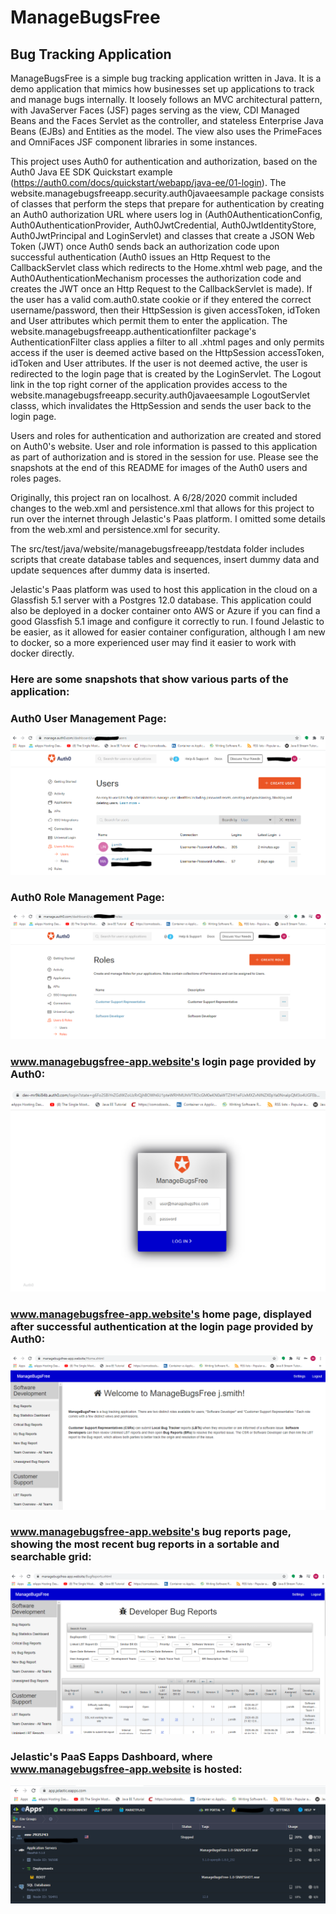 # ManageBugsFree
## Bug Tracking Application

ManageBugsFree is a simple bug tracking application written in Java. It is a demo application that mimics how businesses set up applications to track and manage bugs internally. It loosely follows an MVC architectural pattern, with JavaServer Faces (JSF) pages serving as the view, CDI Managed Beans and the Faces Servlet as the controller, and stateless Enterprise Java Beans (EJBs) and Entities as the model. The view also uses the PrimeFaces and OmniFaces JSF component libraries in some instances.

This project uses Auth0 for authentication and authorization, based on the Auth0 Java EE SDK Quickstart example (https://auth0.com/docs/quickstart/webapp/java-ee/01-login). The website.managebugsfreeapp.security.auth0javaeesample package consists of classes that perform the steps that prepare for authentication by creating an Auth0 authorization URL where users log in (Auth0AuthenticationConfig, Auth0AuthenticationProvider, Auth0JwtCredential, Auth0JwtIdentityStore, Auth0JwtPrincipal and LoginServlet) and classes that create a JSON Web Token (JWT) once Auth0 sends back an authorization code upon successful authentication (Auth0 issues an Http Request to the CallbackServlet class which redirects to the Home.xhtml web page, and the Auth0AuthenticationMechanism processes the authorization code and creates the JWT once an Http Request to the CallbackServlet is made). If the user has a valid com.auth0.state cookie or if they entered the correct username/password, then their HttpSession is given accessToken, idToken and User attributes which permit them to enter the application. The website.managebugsfreeapp.authenticationfilter package's AuthenticationFilter class applies a filter to all .xhtml pages and only permits access if the user is deemed active based on the HttpSession accessToken, idToken and User attributes. If the user is not deemed active, the user is redirected to the login page that is created by the LoginServlet. The Logout link in the top right corner of the application provides access to the website.managebugsfreeapp.security.auth0javaeesample LogoutServlet classs, which invalidates the HttpSession and sends the user back to the login page.

Users and roles for authentication and authorization are created and stored on Auth0's website. User and role information is passed to this application as part of authorization and is stored in the session for use. Please see the snapshots at the end of this README for images of the Auth0 users and roles pages. 

Originally, this project ran on localhost. A 6/28/2020 commit included changes to the web.xml and persistence.xml that allows for this project to run over the internet through Jelastic's Paas platform. I omitted some details from the web.xml and persistence.xml for security. 

The src/test/java/website/managebugsfreeapp/testdata folder includes scripts that create database tables and sequences, insert dummy data and update sequences after dummy data is inserted.

Jelastic's Paas platform was used to host this application in the cloud on a Glassfish 5.1 server with a Postgres 12.0 database. This application could also be deployed in a docker container onto AWS or Azure if you can find a good Glassfish 5.1 image and configure it correctly to run. I found Jelastic to be easier, as it allowed for easier container configuration, although I am new to docker, so a more experienced user may find it easier to work with docker directly. 

### Here are some snapshots that show various parts of the application:

### Auth0 User Management Page:

![alt text](https://github.com/UNDERHMA/ManageBugsFree/blob/master/Images/Users.PNG?raw=true)

### Auth0 Role Management Page:

![alt text](https://github.com/UNDERHMA/ManageBugsFree/blob/master/Images/Roles.PNG?raw=true)

### www.managebugsfree-app.website's login page provided by Auth0:

![alt text](https://github.com/UNDERHMA/ManageBugsFree/blob/master/Images/Login.PNG?raw=true)

### www.managebugsfree-app.website's home page, displayed after successful authentication at the login page provided by Auth0:

![alt text](https://github.com/UNDERHMA/ManageBugsFree/blob/master/Images/Home.PNG?raw=true)

### www.managebugsfree-app.website's bug reports page, showing the most recent bug reports in a sortable and searchable grid:

![alt text](https://github.com/UNDERHMA/ManageBugsFree/blob/master/Images/Bug%20Reports.PNG?raw=true)

### Jelastic's PaaS Eapps Dashboard, where www.managebugsfree-app.website is hosted:

![alt text](https://github.com/UNDERHMA/ManageBugsFree/blob/master/Images/Eapps.PNG?raw=true)

